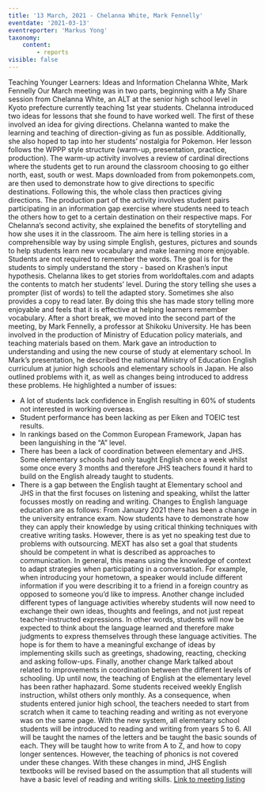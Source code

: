 ```yaml
---
title: '13 March, 2021 - Chelanna White, Mark Fennelly'
eventdate: '2021-03-13'
eventreporter: 'Markus Yong'
taxonomy:
    content:
        - reports
visible: false
---
```

Teaching Younger Learners: Ideas and Information
Chelanna White, Mark Fennelly
Our March meeting was in two parts, beginning with a My Share  session from Chelanna White, an ALT at the senior high school level in Kyoto prefecture currently teaching 1st year students. Chelanna introduced two ideas for lessons that she found to have worked well. 
The first of these involved an idea for giving directions. Chelanna wanted to make the learning and teaching of direction-giving as fun as possible. Additionally, she also hoped to tap into her students’ nostalgia for Pokemon.
Her lesson follows the WPPP style structure (warm-up, presentation, practice, production). The warm-up activity involves a review of cardinal directions where the students  get to run around the classroom choosing to go either north, east, south or west. Maps downloaded from from pokemonpets.com, are then used to demonstrate how to give directions to specific destinations. Following this,  the whole class then practices giving directions. The production part of the activity involves student pairs participating in an information gap exercise where students need to teach the others how to get to a certain destination on their respective maps.
For Chelanna’s second activity, she explained the benefits of storytelling and how she uses it in the classroom. The aim here is telling stories in a comprehensible way by using simple English, gestures, pictures and sounds to help students learn new vocabulary and make learning more enjoyable. Students are not required to remember the words. The goal is for the students to simply understand the story - based on Krashen’s input hypothesis.
Chelanna likes to get stories from worldoftales.com and adapts the contents to match her students’ level. During the story telling she uses a prompter (list of words) to tell the adapted story. Sometimes she also provides a copy to read later. By doing this she has made story telling more enjoyable and feels that it is effective at helping learners remember vocabulary.
After a short break, we moved into the second part of the meeting, by Mark Fennelly, a professor at Shikoku University. He has been involved in the production of Ministry of Education policy materials, and teaching materials based on them. Mark gave an introduction to understanding and using the new course of study at elementary school.
In Mark’s presentation, he described the national Ministry of Education English curriculum at junior high schools and elementary schools in Japan. He also outlined problems with it, as well as changes being introduced to address these problems.
He highlighted a number of issues:
* A lot of students lack confidence in English resulting in 60% of students not interested in working overseas.
* Student performance has been lacking as per Eiken and TOEIC test results.
* In rankings based on the Common European Framework, Japan has been languishing in the “A” level.
* There has been a lack of coordination between elementary and JHS. Some elementary schools had only taught English once a week whilst some once every 3 months and therefore JHS teachers found it hard to build on the English already taught to students.
* There is a gap between the English taught at Elementary school and JHS in that the first focuses on listening and speaking, whilst the latter focusses mostly on reading and writing.
Changes to English language education are as follows:
From January 2021 there has been a change in the university entrance exam. Now students have to demonstrate how they can apply their knowledge by using critical thinking techniques with creative writing tasks. However, there is as yet no speaking test due to problems with outsourcing.
MEXT has also set a goal that students should be competent in what is described as approaches to communication. In general, this means using the knowledge of context to adapt strategies when participating in a conversation. For example, when introducing your hometown, a speaker would include different information if you were describing it to a friend in a foreign country as opposed to someone you’d like to impress. 
Another change included different types of language activities whereby students will now need to exchange their own ideas, thoughts and feelings, and not just repeat teacher-instructed expressions. In other words, students will now be expected to think about the language learned and therefore make judgments to express themselves through these language activities. The hope is for them to have a meaningful exchange of ideas by implementing skills such as greetings, shadowing, reacting, checking and asking follow-ups.
Finally, another change Mark talked about related to improvements in coordination between the different levels of schooling. Up until now, the teaching of English at the elementary level has been rather haphazard. Some students received weekly English instruction, whilst others only monthly. As a consequence, when students entered junior high school, the teachers needed to start from scratch when it came to teaching reading and writing as not everyone was on the same page. With the new system, all elementary school students will be introduced to reading and writing from years 5 to 6. All will be taught the names of the letters and be taught the basic sounds of each. They will be taught how to write from A to Z, and how to copy longer sentences. However, the teaching of phonics is not covered under these changes. With these changes in mind, JHS English textbooks will be revised based on the assumption that all students will have a basic level of reading and writing skills.
<a href="../schedule/2021/march/13">Link to meeting listing

